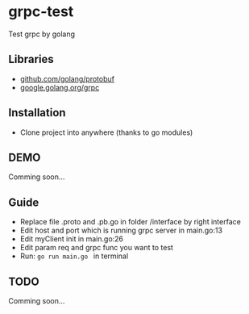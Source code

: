 # grpc-test
Test grpc by golang

## Libraries
* [github.com/golang/protobuf](https://github.com/golang/protobuf)
* [google.golang.org/grpc](https://github.com/grpc/grpc-go)

## Installation
- Clone project into anywhere (thanks to go modules)

## DEMO

Comming soon...

## Guide

- Replace file .proto and .pb.go in folder /interface by right interface
- Edit host and port which is running grpc server in main.go:13
- Edit myClient init in main.go:26
- Edit param req and grpc func you want to test
- Run: `go run main.go ` in terminal

## TODO

Comming soon...


